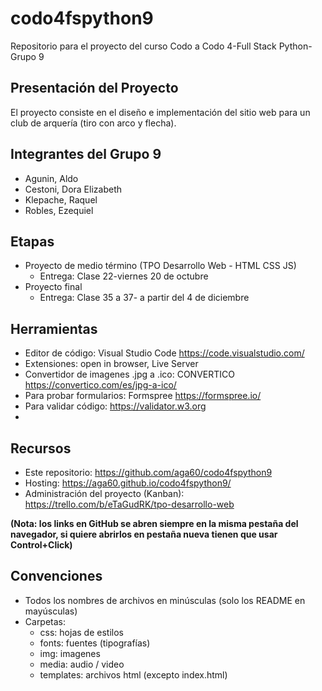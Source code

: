 # codo4fspython9
Repositorio para el proyecto del curso Codo a Codo 4-Full Stack Python-Grupo 9

## Presentación del Proyecto
El proyecto consiste en el diseño e implementación del sitio web para un club de arquería (tiro con arco y flecha).

## Integrantes del Grupo 9
- Agunin, Aldo
- Cestoni, Dora Elizabeth
- Klepache, Raquel
- Robles, Ezequiel

## Etapas
- Proyecto de medio término (TPO Desarrollo Web - HTML CSS JS)
  - Entrega: Clase 22-viernes 20 de octubre
- Proyecto final
  - Entrega: Clase 35 a 37- a partir del 4 de diciembre

## Herramientas
- Editor de código: Visual Studio Code https://code.visualstudio.com/
- Extensiones: open in browser, Live Server
- Convertidor de imagenes .jpg a .ico: CONVERTICO https://convertico.com/es/jpg-a-ico/
- Para probar formularios: Formspree https://formspree.io/
- Para validar código: https://validator.w3.org
- 

## Recursos
- Este repositorio: https://github.com/aga60/codo4fspython9
- Hosting: https://aga60.github.io/codo4fspython9/
- Administración del proyecto (Kanban): https://trello.com/b/eTaGudRK/tpo-desarrollo-web

**(Nota: los links en GitHub se abren siempre en la misma pestaña del navegador, si quiere abrirlos en pestaña nueva tienen que usar Control+Click)**

## Convenciones
- Todos los nombres de archivos en minúsculas (solo los README en mayúsculas)
- Carpetas:
  - css: hojas de estilos
  - fonts: fuentes (tipografías)
  - img: imagenes
  - media: audio / video
  - templates: archivos html (excepto index.html)
    
